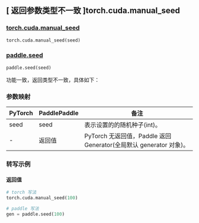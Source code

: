 ## [ 返回参数类型不一致 ]torch.cuda.manual_seed

### [torch.cuda.manual_seed](https://pytorch.org/docs/stable/generated/torch.cuda.manual_seed.html#torch.cuda.manual_seed)

```python
torch.cuda.manual_seed(seed)
```

### [paddle.seed](https://www.paddlepaddle.org.cn/documentation/docs/zh/develop/api/paddle/seed_cn.html)

```python
paddle.seed(seed)
```

功能一致，返回类型不一致，具体如下：

### 参数映射

| PyTorch | PaddlePaddle | 备注                                                 |
|---------|--------------|----------------------------------------------------|
| seed    | seed         | 表示设置的的随机种子(int)。                                   |
| -       | 返回值          | PyTorch 无返回值，Paddle 返回 Generator(全局默认 generator 对象)。 |

### 转写示例
#### 返回值
```python
# torch 写法
torch.cuda.manual_seed(100)

# paddle 写法
gen = paddle.seed(100)
```

